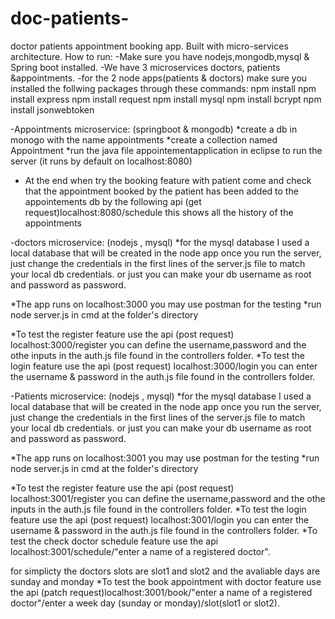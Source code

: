# doc-patients-
doctor patients appointment booking app. Built with micro-services architecture.
How to run:
-Make sure you have nodejs,mongodb,mysql & Spring boot installed.
-We have 3 microservices doctors, patients &appointments. 
-for the 2 node apps(patients & doctors) make sure  you installed the follwing packages through these commands:
npm install
npm install express
npm install request
npm install mysql
npm install bcrypt
npm install jsonwebtoken

-Appointments microservice:
(springboot & mongodb)
*create a db in monogo with the name appointments
*create a collection named Appointment
*run the java file appointementapplication in eclipse to run the server (it runs by default on localhost:8080)
* At the end when try the booking feature with patient come and check that the appointment booked by the patient has been added to the appointements db by the following api (get request)localhost:8080/schedule this shows all the history of the appointments

-doctors microservice:
(nodejs , mysql)
*for the mysql database I used a local database that will be created in the node app once you run the server, just change the credentials in the first lines of the server.js file
to match your local db credentials. or just you can make your db username as root and password as password.

*The app runs on localhost:3000 you may use postman for the testing
*run node server.js in cmd at the folder's directory

*To test the register feature use the api (post request) localhost:3000/register you can define the username,password and the othe inputs in the auth.js file found in the controllers folder.
*To test the login feature use the api (post request) localhost:3000/login you can enter the username & password in the auth.js file found in the controllers folder.

-Patients microservice: 
(nodejs , mysql)
*for the mysql database I used a local database that will be created in the node app once you run the server, just change the credentials in the first lines of the server.js file
to match your local db credentials. or just you can make your db username as root and password as password.

*The app runs on localhost:3001 you may use postman for the testing
*run node server.js in cmd at the folder's directory

*To test the register feature use the api (post request) localhost:3001/register you can define the username,password and the othe inputs in the auth.js file found in the controllers folder.
*To test the login feature use the api (post request) localhost:3001/login you can enter the username & password in the auth.js file found in the controllers folder.
*To test the check doctor schedule feature use the api localhost:3001/schedule/"enter a name of a registered doctor".

for simplicty the doctors slots are slot1 and slot2 and the avaliable days are sunday and monday
*To test the book appointment with doctor feature use the api (patch request)localhost:3001/book/"enter a name of a registered doctor"/enter a week day (sunday or monday)/slot(slot1 or slot2).






